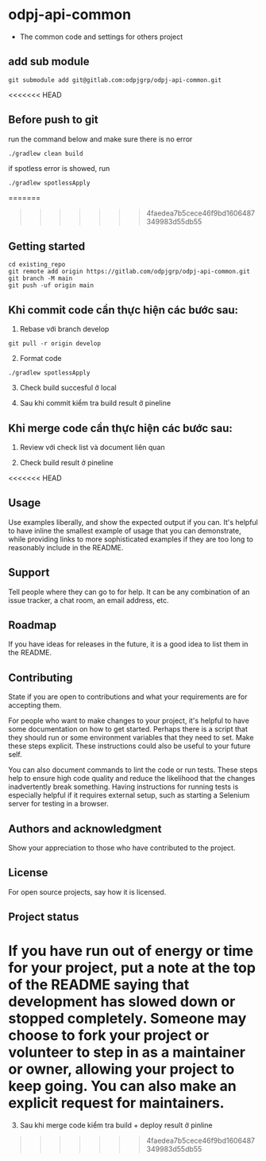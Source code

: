 # odpj-api-common
- The common code and settings for others project
## add sub module
```
git submodule add git@gitlab.com:odpjgrp/odpj-api-common.git
```

<<<<<<< HEAD
## Before push to git
run the command below and make sure there is no error
```
./gradlew clean build
```
if spotless error is showed, run
```
./gradlew spotlessApply
```

=======
>>>>>>> 4faedea7b5cece46f9bd1606487349983d55db55
## Getting started

```
cd existing_repo
git remote add origin https://gitlab.com/odpjgrp/odpj-api-common.git
git branch -M main
git push -uf origin main
```



## Khi commit code cần thực hiện các bước sau:

1. Rebase với branch develop 

``
git pull -r origin develop
``

2. Format code 

``
./gradlew spotlessApply
``

3. Check build succesful ở local

4. Sau khi commit kiểm tra build result ở pineline





## Khi merge code cần thực hiện các bước sau:

1. Review với check list và document liên quan

2. Check build result ở pineline

<<<<<<< HEAD
## Usage
Use examples liberally, and show the expected output if you can. It's helpful to have inline the smallest example of usage that you can demonstrate, while providing links to more sophisticated examples if they are too long to reasonably include in the README.

## Support
Tell people where they can go to for help. It can be any combination of an issue tracker, a chat room, an email address, etc.

## Roadmap
If you have ideas for releases in the future, it is a good idea to list them in the README.

## Contributing
State if you are open to contributions and what your requirements are for accepting them.

For people who want to make changes to your project, it's helpful to have some documentation on how to get started. Perhaps there is a script that they should run or some environment variables that they need to set. Make these steps explicit. These instructions could also be useful to your future self.

You can also document commands to lint the code or run tests. These steps help to ensure high code quality and reduce the likelihood that the changes inadvertently break something. Having instructions for running tests is especially helpful if it requires external setup, such as starting a Selenium server for testing in a browser.

## Authors and acknowledgment
Show your appreciation to those who have contributed to the project.

## License
For open source projects, say how it is licensed.

## Project status
If you have run out of energy or time for your project, put a note at the top of the README saying that development has slowed down or stopped completely. Someone may choose to fork your project or volunteer to step in as a maintainer or owner, allowing your project to keep going. You can also make an explicit request for maintainers.
=======
3. Sau khi merge code kiểm tra build + deploy result ở pinline
>>>>>>> 4faedea7b5cece46f9bd1606487349983d55db55
